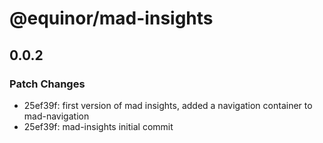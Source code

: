 # @equinor/mad-insights

## 0.0.2

### Patch Changes

-   25ef39f: first version of mad insights, added a navigation container to mad-navigation
-   25ef39f: mad-insights initial commit
